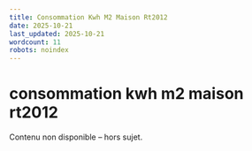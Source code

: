 ```yaml
---
title: Consommation Kwh M2 Maison Rt2012
date: 2025-10-21
last_updated: 2025-10-21
wordcount: 11
robots: noindex
---
```


# consommation kwh m2 maison rt2012

Contenu non disponible – hors sujet.